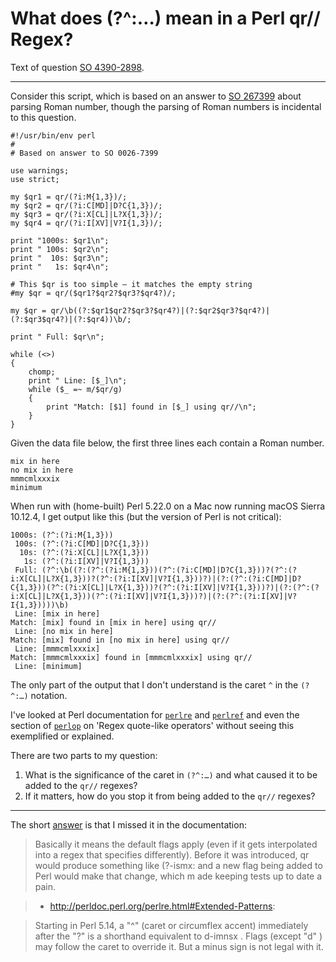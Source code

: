 # What does (?^:…) mean in a Perl qr// Regex?

Text of question [SO 4390-2898](https://stackoverflow.com/q/43902898).

<hr>

Consider this script, which is based on an answer to
[SO 267399](https://stackoverflow.com/q/267399) about parsing Roman
number, though the parsing of Roman numbers is incidental to this
question.

    #!/usr/bin/env perl
    #
    # Based on answer to SO 0026-7399

    use warnings;
    use strict;

    my $qr1 = qr/(?i:M{1,3})/;
    my $qr2 = qr/(?i:C[MD]|D?C{1,3})/;
    my $qr3 = qr/(?i:X[CL]|L?X{1,3})/;
    my $qr4 = qr/(?i:I[XV]|V?I{1,3})/;

    print "1000s: $qr1\n";
    print " 100s: $qr2\n";
    print "  10s: $qr3\n";
    print "   1s: $qr4\n";

    # This $qr is too simple — it matches the empty string
    #my $qr = qr/($qr1?$qr2?$qr3?$qr4?)/;

    my $qr = qr/\b((?:$qr1$qr2?$qr3?$qr4?)|(?:$qr2$qr3?$qr4?)|(?:$qr3$qr4?)|(?:$qr4))\b/;

    print " Full: $qr\n";

    while (<>)
    {
        chomp;
        print " Line: [$_]\n";
        while ($_ =~ m/$qr/g)
        {
            print "Match: [$1] found in [$_] using qr//\n";
        }
    }

Given the data file below, the first three lines each contain a Roman number.

    mix in here
    no mix in here
    mmmcmlxxxix
    minimum

When run with (home-built) Perl 5.22.0 on a Mac now running macOS Sierra
10.12.4, I get output like this (but the version of Perl is not
critical):

    1000s: (?^:(?i:M{1,3}))
     100s: (?^:(?i:C[MD]|D?C{1,3}))
      10s: (?^:(?i:X[CL]|L?X{1,3}))
       1s: (?^:(?i:I[XV]|V?I{1,3}))
     Full: (?^:\b((?:(?^:(?i:M{1,3}))(?^:(?i:C[MD]|D?C{1,3}))?(?^:(?i:X[CL]|L?X{1,3}))?(?^:(?i:I[XV]|V?I{1,3}))?)|(?:(?^:(?i:C[MD]|D?C{1,3}))(?^:(?i:X[CL]|L?X{1,3}))?(?^:(?i:I[XV]|V?I{1,3}))?)|(?:(?^:(?i:X[CL]|L?X{1,3}))(?^:(?i:I[XV]|V?I{1,3}))?)|(?:(?^:(?i:I[XV]|V?I{1,3}))))\b)
     Line: [mix in here]
    Match: [mix] found in [mix in here] using qr//
     Line: [no mix in here]
    Match: [mix] found in [no mix in here] using qr//
     Line: [mmmcmlxxxix]
    Match: [mmmcmlxxxix] found in [mmmcmlxxxix] using qr//
     Line: [minimum]

The only part of the output that I don't understand is the caret `^` in the
`(?^:…)` notation.

I've looked at Perl documentation for
[`perlre`](http://perldoc.perl.org/perlre.html) and
[`perlref`](http://perldoc.perl.org/perlreref.html) and even the section of
[`perlop`](http://perldoc.perl.org/perlop.html#Regexp-Quote-Like-Operators)
on 'Regex quote-like operators' without seeing this exemplified or
explained.

There are two parts to my question:

1. What is the significance of the caret in `(?^:…)` and what caused
   it to be added to the `qr//` regexes?
2. If it matters, how do you stop it from being added to the `qr//` regexes?

<hr>

The short [answer](https://stackoverflow.com/a/43902948/) is that I
missed it in the documentation:

> Basically it means the default flags apply (even if it gets
> interpolated into a regex that specifies differently).
> Before it was introduced, qr would produce something like (?-ismx: and
> a new flag being added to Perl would make that change, which m ade
> keeping tests up to date a pain.

> * http://perldoc.perl.org/perlre.html#Extended-Patterns:

> Starting in Perl 5.14, a "^" (caret or circumflex accent) immediately
> after the "?" is a shorthand equivalent to d-imnsx .
> Flags (except "d" ) may follow the caret to override it.
> But a minus sign is not legal with it.

